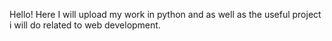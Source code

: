 Hello! Here I will upload my work in python and as well as the useful project i will do related to web development.
